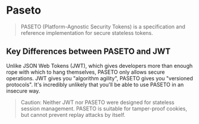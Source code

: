 # Paseto

> PASETO (Platform-Agnostic Security Tokens) is a specification and reference implementation for secure stateless
> tokens.

## Key Differences between PASETO and JWT

Unlike JSON Web Tokens (JWT), which gives developers more than enough rope with which to hang themselves, PASETO only
allows secure operations. JWT gives you "algorithm agility", PASETO gives you "versioned protocols". It's incredibly
unlikely that you'll be able to use PASETO in an insecure way.

> Caution: Neither JWT nor PASETO were designed for stateless session management. PASETO is suitable for tamper-proof
> cookies, but cannot prevent replay attacks by itself.